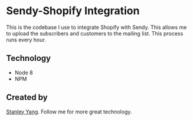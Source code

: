 # Sendy-Shopify Integration

This is the codebase I use to integrate Shopify with Sendy. This allows me to upload the subscribers and customers to the mailing list. This process runs every hour.

## Technology

- Node 8
- NPM

## Created by

[Stanley Yang](https://github.com/stanleycyang). Follow me for more great technology.
